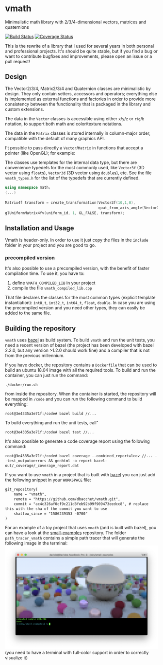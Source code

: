 # vmath
Minimalistic math library with 2/3/4-dimensional vectors, matrices and quaternions

[![Build Status](https://github.com/dbacchet/vmath/workflows/build/badge.svg)](https://github.com/dbacchet/vmath/actions?query=workflow%3Abuild+branch%3Amaster)
[![Coverage Status](https://coveralls.io/repos/github/dbacchet/vmath/badge.svg?branch=master&service=github)](https://coveralls.io/github/dbacchet/vmath?branch=master)

This is the rewrite of a library that I used for several years in both personal and professional projects. It's should be 
quite stable, but if you find a bug or want to contribute bugfixes and improvements, please open an issue or a pull request!

## Design

The Vector2/3/4, Matrix2/3/4 and Quaternion classes are minimalistic by design. They only contain setters, accessors and operators;
everything else is implemented as external functions and factories in order to provide more consistency between the functionality that 
is packaged in the library and custom extensions.

The data in the `Vector` classes is accessible using either `x`/`y`/`z` or `r`/`g`/`b` notation, to support both math and color/texture notations.

The data in the `Matrix` classes is stored internally in column-major order, compatible with the default of many graphics API.

I't possible to pass directly a `Vector`/`Matrix` in functions that accept a pointer (like OpenGL); for example:

The classes use templates for the internal data type, but there are convenience typedefs for the most commonly used,
like `Vector3f` (3D vector using `float`s), `Vector3d` (3D vector using `double`s), etc. See the file `vmath_types.h`
for the list of the typedefs that are currently defined.

```c++
using namespace math;
(...)

Matrix4f transform = create_transformation(Vector3f(10,1,0),                               // translation
                                           quat_from_axis_angle(Vector3f(0,0,1), M_PI/3)); // orientation
glUniformMatrix4fv(uniform_id, 1, GL_FALSE, transform);
```
 
## Installation and Usage

Vmath is header-only. In order to use it just copy the files in the `include` folder in your project and you are good to go. 

### precompiled version

It's also possible to use a precompiled version, with the benefit of faster compilation time. To use it, you have to:
1. define `VMATH_COMPILED_LIB` in your project
2. compile the file `vmath_compiled_lib.cpp`

That file declares the classes for the most common types (explicit template instantiation): `int8_t`, `int32_t`, `int64_t`, `float`, `double`.
In case you are using the precompiled version and you need other types, they can easily be added to the same file.

## Building the repository

`vmath` uses [bazel](https://bazel.build/) as build system. 
To build `vmath` and run the unit tests, you need a recent version of bazel (the project has been developed with bazel 
2.2.0, but any version >1.2.0 should work fine) and a compiler that is not from the previous millennium.

If you have docker, the repository contains a `Dockerfile` that can be used to build an ubuntu 18.04 image with all the 
required tools. To build and run the container, you can just run the command:
```
./docker/run.sh
```
from inside the repository. When the container is started, the repository will be mapped in `/code` and you can run the 
following command to build everything:
```
root@3e4335a3e71f:/code# bazel build //...
```
To build everything and run the unit tests, call"
```
root@3e4335a3e71f:/code# bazel test //...
```
It's also possible to generate a code coverage report using the following command:
```
root@3e4335a3e71f:/code# bazel coverage --combined_report=lcov //... --test_output=errors && genhtml -o report bazel-out/_coverage/_coverage_report.dat
```

If you want to use `vmath` in a project that is built with [bazel](https://bazel.build/) you can just add the following
snippet in your `WORKSPACE` file:
```
git_repository(
    name = "vmath",
    remote = "https://github.com/dbacchet/vmath.git",
    commit = "ac4c326af0cf9c211d3feb92b99f909473eedcc8", # replace this with the sha of the commit you want to use
    shallow_since = "1586239353 -0700"
)
```
For an example of a toy project that uses `vmath` (and is built with bazel), you can have a look at the
[small-examples](https://github.com/dbacchet/small-examples) repository.
The folder `path_tracer_vmath` contains a simple path tracer that will generate the following image in the terminal:
![path tracer](docs/path_tracer_terminal_small.png)
(you need to have a terminal with full-color support in order to correctly visualize it)

